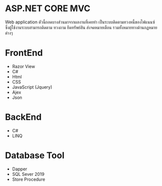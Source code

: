 # ASP.NET CORE MVC 
Web application ตัวนี้ถอดบางส่วนมาจากผลงานที่เคยทำ เป็นระบบติดตามทวงหนี้ของไฟแนนซ์ ซึ่งผู้ใช้งานระบบสามารถติดตาม ทวงถาม ยึดทรัพย์สิน ส่งจดหมายเตือน รวมทั้งหมายทางด้านกฏหมายต่างๆ

# FrontEnd
- Razor View
- C#
- Html
- CSS
- JavaScript (Jquery)
- Ajex
- Json
# BackEnd
- C#
- LINQ
  
# Database Tool
- Dapper
- SQL Sever 2019
- Store Procedure

